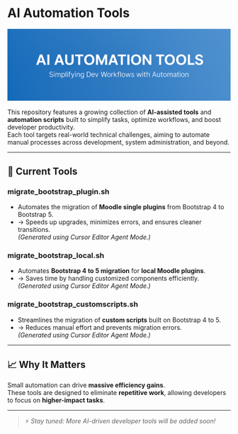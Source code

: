 # AI Automation Tools

![Banner](ai-tools.png)

This repository features a growing collection of **AI-assisted tools** and **automation scripts** built to simplify tasks, optimize workflows, and boost developer productivity.  
Each tool targets real-world technical challenges, aiming to automate manual processes across development, system administration, and beyond.

---

## 📂 Current Tools

### migrate_bootstrap_plugin.sh
- Automates the migration of **Moodle single plugins** from Bootstrap 4 to Bootstrap 5.
- → Speeds up upgrades, minimizes errors, and ensures cleaner transitions.  
*(Generated using Cursor Editor Agent Mode.)*

### migrate_bootstrap_local.sh
- Automates **Bootstrap 4 to 5 migration** for **local Moodle plugins**.
- → Saves time by handling customized components efficiently.  
*(Generated using Cursor Editor Agent Mode.)*

### migrate_bootstrap_customscripts.sh
- Streamlines the migration of **custom scripts** built on Bootstrap 4 to 5.
- → Reduces manual effort and prevents migration errors.  
*(Generated using Cursor Editor Agent Mode.)*

---

## 📈 Why It Matters
Small automation can drive **massive efficiency gains**.  
These tools are designed to eliminate **repetitive work**, allowing developers to focus on **higher-impact tasks**.

---

> ⚡ *Stay tuned: More AI-driven developer tools will be added soon!*



